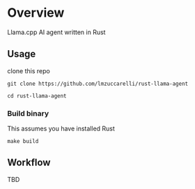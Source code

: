 # Overview

Llama.cpp AI agent written in Rust

## Usage

clone this repo

```
git clone https://github.com/lmzuccarelli/rust-llama-agent

cd rust-llama-agent
```

### Build binary

This assumes you have installed Rust


```
make build
```

## Workflow

TBD
